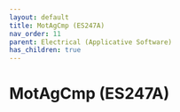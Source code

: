 ```yaml
---
layout: default
title: MotAgCmp (ES247A)
nav_order: 11
parent: Electrical (Applicative Software)
has_children: true
---
```

# MotAgCmp (ES247A)
